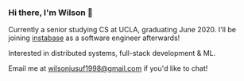 ### Hi there, I'm Wilson 👋

Currently a senior studying CS at UCLA, graduating June 2020. I'll be joining [instabase](https://instabase.com) as a software engineer afterwards!

Interested in distributed systems, full-stack development & ML. 

Email me at wilsonjusuf1998@gmail.com if you'd like to chat!
<!--
**willyspinner/willyspinner** is a ✨ _special_ ✨ repository because its `README.md` (this file) appears on your GitHub profile.

Here are some ideas to get you started:

- 🔭 I’m currently working on ...
- 🌱 I’m currently learning ...
- 👯 I’m looking to collaborate on ...
- 🤔 I’m looking for help with ...
- 💬 Ask me about ...
- 📫 How to reach me: ...
- 😄 Pronouns: ...
- ⚡ Fun fact: ...
-->
